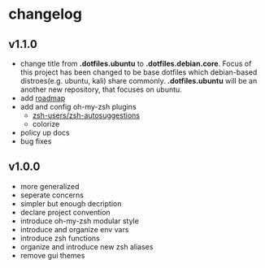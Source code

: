 # changelog

## v1.1.0

- change title from **.dotfiles.ubuntu** to **.dotfiles.debian.core**. Focus of this project has been changed to be base dotfiles which debian-based distroes(e.g. ubuntu, kali) share commonly. **.dotfiles.ubuntu** will be an another new repository, that focuses on ubuntu.
- add [roadmap](ROADMAP.md)
- add and config oh-my-zsh plugins
  - [zsh-users/zsh-autosuggestions](https://github.com/zsh-users/zsh-autosuggestions)
  - colorize
- policy up docs
- bug fixes

## v1.0.0

- more generalized
- seperate concerns
- simpler but enough decription
- declare project convention
- introduce oh-my-zsh modular style  
- introduce and organize env vars
- introduce zsh functions
- organize and introduce new zsh aliases
- remove gui themes